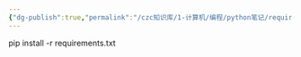 ```yaml
---
{"dg-publish":true,"permalink":"/czc知识库/1-计算机/编程/python笔记/requirement文件安装环境命令 python 配置/","dgPassFrontmatter":true,"created":"2024-12-07T08:39:46.968+08:00","updated":"2024-12-08T12:19:23.725+08:00"}
---
```



pip install -r requirements.txt